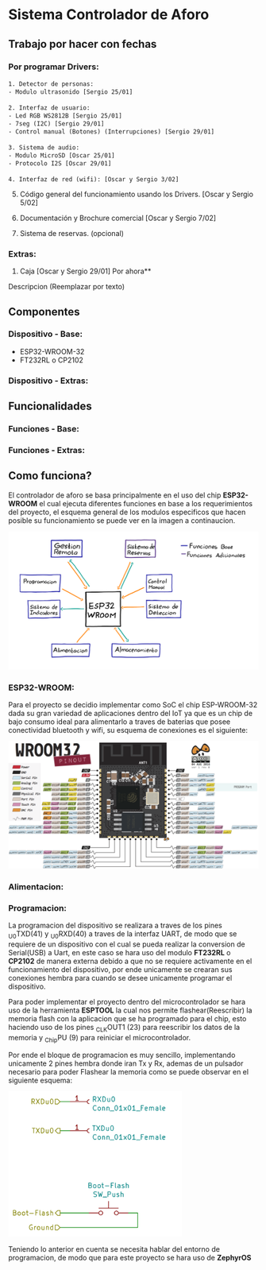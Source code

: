 # Sistema Controlador de Aforo
## Trabajo por hacer con fechas
### Por programar Drivers:

	1. Detector de personas:
	- Modulo ultrasonido [Sergio 25/01]

	2. Interfaz de usuario:
	- Led RGB WS2812B [Sergio 25/01]
	- 7seg (I2C) [Sergio 29/01]
	- Control manual (Botones) (Interrupciones) [Sergio 29/01]

	3. Sistema de audio:
	- Modulo MicroSD [Oscar 25/01]
	- Protocolo I2S [Oscar 29/01]

	4. Interfaz de red (wifi): [Oscar y Sergio 3/02]


5. Código general del funcionamiento usando los Drivers. [Oscar y Sergio 5/02]

6. Documentación y Brochure comercial [Oscar y Sergio 7/02]

7. Sistema de reservas. (opcional)

### Extras:

1. Caja [Oscar y Sergio 29/01] Por ahora**


Descripcion (Reemplazar por texto)

## Componentes
### Dispositivo - Base:
- ESP32-WROOM-32
- FT232RL o CP2102
### Dispositivo - Extras:


## Funcionalidades

### Funciones - Base:

### Funciones - Extras:

## Como funciona? 
El controlador de aforo se basa principalmente en el uso del chip **ESP32-WROOM** el cual ejecuta diferentes funciones en base a los requerimientos del proyecto, el esquema general de los modulos especificos que hacen posible su funcionamiento se puede ver en la imagen a continaucion.

![Esquema de funcionalidades - Controlador de Aforo](/Imagenes/Esquema-Controlador-de-Aforo.png)

### **ESP32-WROOM:**

Para el proyecto se decidio implementar como SoC el chip ESP-WROOM-32 dada su gran variedad de aplicaciones dentro del IoT ya que es un chip de bajo consumo ideal para alimentarlo a traves de baterias que posee conectividad bluetooth y wifi, su esquema de conexiones es el siguiente:

![Esquema de conexiones ESP32-WROOM-32 - Controlador de Aforo](/Imagenes/ESP32-WROOM-32-pinout.png)

### **Alimentacion:**

### **Programacion:**

La programacion del dispositivo se realizara a traves de los pines <sub>U0</sub>TXD(41) y <sub>U0</sub>RXD(40) a traves de la interfaz UART, de modo que se requiere de un dispositivo con el cual se pueda realizar la conversion de Serial(USB) a Uart, en este caso se hara uso del modulo **FT232RL** o **CP2102** de manera externa debido a que no se requiere activamente en el funcionamiento del dispositivo, por ende unicamente se crearan sus conexiones hembra para cuando se desee unicamente programar el dispositivo.

Para poder implementar el proyecto dentro del microcontrolador se hara uso de la herramienta **ESPTOOL** la cual nos permite flashear(Reescribir) la memoria flash con la aplicacion que se ha programado para el chip, esto haciendo uso de los pines <sub>CLK</sub>OUT1 (23) para reescribir los datos de la memoria y <sub>Chip</sub>PU (9) para reiniciar el microcontrolador.

Por ende el bloque de programacion es muy sencillo, implementando unicamente 2 pines hembra donde iran Tx y Rx, ademas de un pulsador necesario para poder Flashear la memoria como se puede observar en el siguiente esquema:

<img src="./Imagenes/KiCAD-Esquema-Programador.png" alt='KiCAD - Conexiones fisicas del programador - Controlador de Aforo' width="350px"/>

Teniendo lo anterior en cuenta se necesita hablar del entorno de programacion, de modo que para este proyecto se hara uso de **ZephyrOS**
